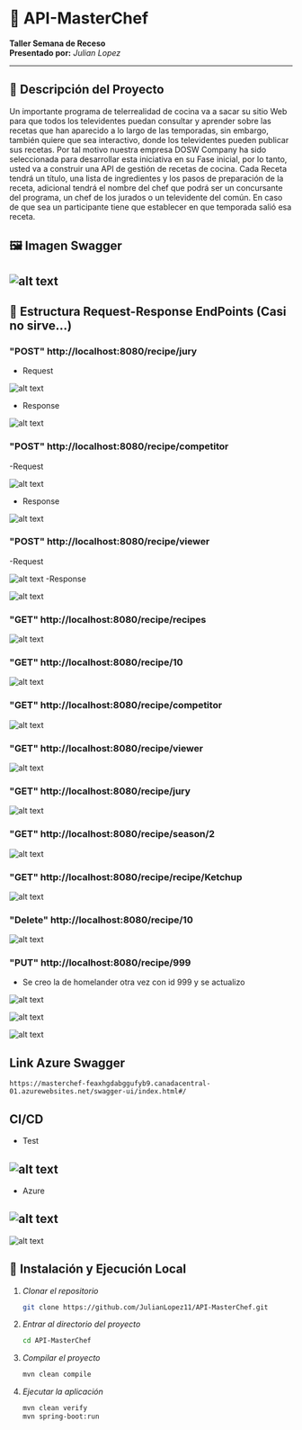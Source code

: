 # 🍳 API-MasterChef

**Taller Semana de Receso**  
**Presentado por:** *Julian Lopez*  


---

## 📖 Descripción del Proyecto

Un importante programa de telerrealidad de cocina va a sacar su sitio Web para que todos los televidentes puedan consultar y aprender sobre las recetas que han aparecido a lo largo de las temporadas, sin embargo, también quiere que sea interactivo, donde los televidentes pueden publicar sus recetas.
Por tal motivo nuestra empresa DOSW Company ha sido seleccionada para desarrollar esta iniciativa en su Fase inicial, por lo tanto, usted va a construir una API de gestión de recetas de cocina.
Cada Receta tendrá un título, una lista de ingredientes y los pasos de preparación de la receta, adicional tendrá el nombre del chef que podrá ser un concursante del programa, un chef de los jurados o un televidente del común.
En caso de que sea un participante tiene que establecer en que temporada salió esa receta.


## 🖼️ Imagen Swagger
![alt text](docs/img/swagger.png)
---

## 🥸 Estructura Request-Response EndPoints (Casi no sirve...)
### "POST" http://localhost:8080/recipe/jury
- Request

![alt text](docs/img/juryRequest.png)
- Response

![alt text](docs/img/juryResponse.png)

### "POST" http://localhost:8080/recipe/competitor
-Request 

![alt text](docs/img/competitorRequest.png)
- Response

![alt text](docs/img/competitorResponse.png)

### "POST" http://localhost:8080/recipe/viewer
-Request

![alt text](docs/img/viewerRequest.png)
-Response 

![alt text](docs/img/viewerResponse.png)

### "GET" http://localhost:8080/recipe/recipes

![alt text](docs/img/getRecipes.png)

### "GET" http://localhost:8080/recipe/10

![alt text](docs/img/getRecipe10.png)

### "GET" http://localhost:8080/recipe/competitor

![alt text](docs/img/getCompetitors.png)

### "GET" http://localhost:8080/recipe/viewer

![alt text](docs/img/getViewers.png)

### "GET" http://localhost:8080/recipe/jury

![alt text](docs/img/getJurys.png)

### "GET" http://localhost:8080/recipe/season/2

![alt text](docs/img/getSeason2.png)

### "GET" http://localhost:8080/recipe/recipe/Ketchup

![alt text](docs/img/getKetchup.png)

### "Delete" http://localhost:8080/recipe/10

![alt text](docs/img/deleteRecipe10.png)

### "PUT" http://localhost:8080/recipe/999

- Se creo la de homelander otra vez con id 999 y se actualizo

![alt text](docs/img/image-15.png)

![alt text](docs/img/updateRecipe999.png)

![alt text](docs/img/image-16.png)

## Link Azure Swagger

    https://masterchef-feaxhgdabggufyb9.canadacentral-01.azurewebsites.net/swagger-ui/index.html#/

## CI/CD
- Test

![alt text](image.png)
---

- Azure

![alt text](image-1.png) 
---
![alt text](image-2.png)


## 🚀 Instalación y Ejecución Local

1. _Clonar el repositorio_
    ```bash
    git clone https://github.com/JulianLopez11/API-MasterChef.git
    ```
2. _Entrar al directorio del proyecto_

    ```bash
    cd API-MasterChef
    ```

3. _Compilar el proyecto_
    ```bash
    mvn clean compile
    ```
4. _Ejecutar la aplicación_
    ```bash
    mvn clean verify
    mvn spring-boot:run
    ```
